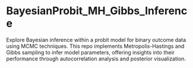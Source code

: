 # BayesianProbit_MH_Gibbs_Inference
Explore Bayesian inference within a probit model for binary outcome data using MCMC techniques. This repo implements Metropolis-Hastings and Gibbs sampling to infer model parameters, offering insights into their performance through autocorrelation analysis and posterior visualization.
